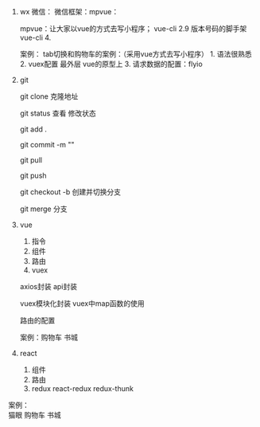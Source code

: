 1. wx
   微信：
   微信框架：mpvue：

   mpvue：让大家以vue的方式去写小程序；
    vue-cli 2.9 版本号码的脚手架  vue-cli 4.

   案例： tab切换和购物车的案例：（采用vue方式去写小程序）
       1. 语法很熟悉
       2. vuex配置 最外层 vue的原型上
       3. 请求数据的配置：flyio

2. git

   git clone 克隆地址

   git status 查看 修改状态

   git add . 

   git commit -m ""

   git pull

   git push

   git checkout -b 创建并切换分支

   git merge 分支
    

3. vue
   1. 指令
   2. 组件
   3. 路由
   4. vuex 

   axios封装
   api封装

   vuex模块化封装
   vuex中map函数的使用

   路由的配置

   案例：购物车 书城

   


4. react
   1. 组件
   2. 路由
   3. redux 
       react-redux
       redux-thunk

案例：   
   猫眼
   购物车
   书城    
       